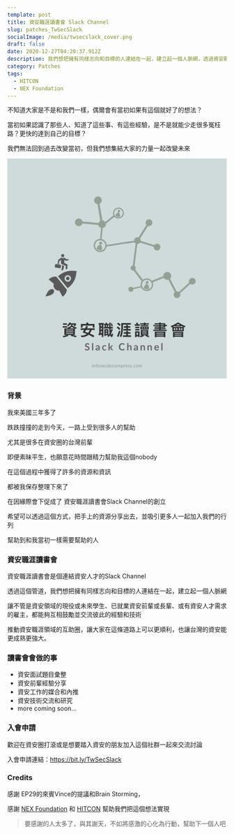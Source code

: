 ```yaml
---
template: post
title: 資安職涯讀書會 Slack Channel
slug: patches_TwSecSlack
socialImage: /media/twsecslack_cover.png
draft: false
date: 2020-12-27T04:20:37.912Z
description: 我們想把擁有同樣志向和目標的人連結在一起，建立起一個人脈網，透過資安職涯讀書會，推動資安職涯領域的互助圈，讓大家在這條道路上可以更順利
category: Patches
tags:
  - HITCON
  - NEX Foundation
---
```

不知道大家是不是和我們一樣，偶爾會有當初如果有這個就好了的想法？

當初如果認識了那些人、知道了這些事、有這些經驗，是不是就能少走很多冤枉路？更快的達到自己的目標？

我們無法回到過去改變當初，但我們想集結大家的力量一起改變未來

![](/media/twsecslack_cover.png)

### 背景

我來美國三年多了

跌跌撞撞的走到今天，一路上受到很多人的幫助

尤其是很多在資安圈的台灣前輩

即便素昧平生，也願意花時間跟精力幫助我這個nobody

在這個過程中獲得了許多的資源和資訊

都被我保存整理下來了

在因緣際會下促成了 資安職涯讀書會Slack Channel的創立

希望可以透過這個方式，把手上的資源分享出去，並吸引更多人一起加入我們的行列

幫助到和我當初一樣需要幫助的人

### 資安職涯讀書會

資安職涯讀書會是個連結資安人才的Slack Channel

透過這個管道，我們想把擁有同樣志向和目標的人連結在一起，建立起一個人脈網

讓不管是資安領域的現役或未來學生、已就業資安前輩或長輩、或有資安人才需求的雇主，都能夠互相鼓勵並交流彼此的經驗和技術

推動資安職涯領域的互助圈，讓大家在這條道路上可以更順利，也讓台灣的資安能更成熟更強大。

### 讀書會會做的事

* 資安面試題目彙整
* 資安前輩經驗分享
* 資安工作的媒合和內推
* 資安技術交流和研究
* more coming soon…

### 入會申請

歡迎在資安圈打滾或是想要踏入資安的朋友加入這個社群一起來交流討論

入會申請連結：<https://bit.ly/TwSecSlack> 

### Credits

感謝 EP29的來賓Vince的提議和Brain Storming，

感謝 [NEX Foundation](https://www.nexf.org/) 和 [HITCON](https://hitcon.org/2020/) 幫助我們把這個想法實現

> 要感謝的人太多了，與其謝天，不如將感激的心化為行動，幫助下一個人吧